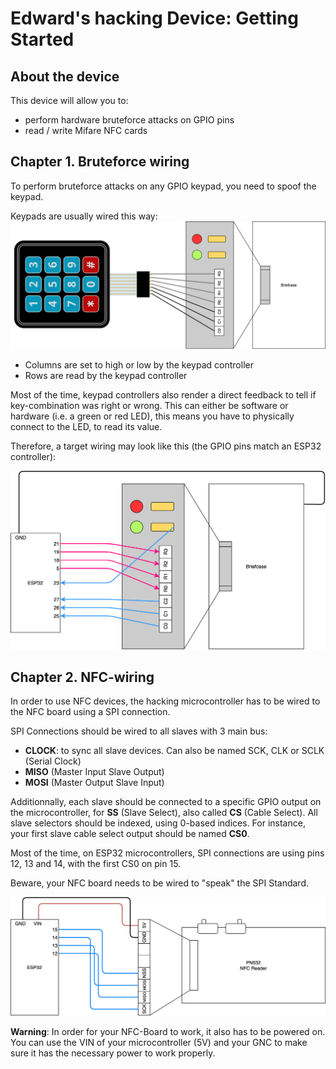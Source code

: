 # Edward's hacking Device: Getting Started

## About the device
This device will allow you to:
 - perform hardware bruteforce attacks on GPIO pins
 - read / write Mifare NFC cards

## Chapter 1. Bruteforce wiring
To perform bruteforce attacks on any GPIO keypad, you need to spoof the keypad.

Keypads are usually wired this way:  
![Keypad wiring](imgs/default-pinout.png)

 - Columns are set to high or low by the keypad controller
 - Rows are read by the keypad controller

Most of the time, keypad controllers also render a direct feedback to tell if key-combination was right or wrong.
This can either be software or hardware (i.e. a green or red LED), this means you have to physically connect to the LED, to read its value.

Therefore, a target wiring may look like this (the GPIO pins match an ESP32 controller):

![Microcontroller wiring](imgs/pinout-chapter1.png)

## Chapter 2. NFC-wiring
In order to use NFC devices, the hacking microcontroller has to be wired to the NFC board using a SPI connection.

SPI Connections should be wired to all slaves with 3 main bus:
 - **CLOCK**: to sync all slave devices. Can also be named SCK, CLK or SCLK (Serial Clock)
 - **MISO** (Master Input Slave Output)
 - **MOSI** (Master Output Slave Input)

Additionnally, each slave should be connected to a specific GPIO output on the microcontroller, for **SS** (Slave Select), also called **CS** (Cable Select).
All slave selectors should be indexed, using 0-based indices. For instance, your first slave cable select output should be named **CS0**.

Most of the time, on ESP32 microcontrollers, SPI connections are using pins 12, 13 and 14, with the first CS0 on pin 15.

Beware, your NFC board needs to be wired to "speak" the SPI Standard.

![Microcontroller wiring](imgs/pinout-chapter2.png)

**Warning**: In order for your NFC-Board to work, it also has to be powered on. You can use the VIN of your microcontroller (5V) and your GNC to make sure it has the necessary power to work properly.

